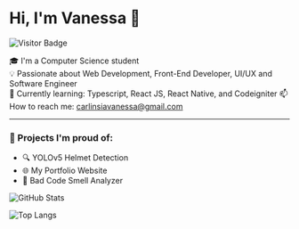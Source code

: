 # Hi, I'm Vanessa 👋

![Visitor Badge](https://visitor-badge.laobi.icu/badge?page_id=vanessacarlinsiaa.vanessacarlinsiaa)

🎓 I'm a Computer Science student  
💡 Passionate about Web Development, Front-End Developer, UI/UX and Software Engineer  
🧠 Currently learning: Typescript, React JS, React Native, and Codeigniter 
📫 How to reach me: carlinsiavanessa@gmail.com  

---

### 🌟 Projects I'm proud of:
- 🔍 YOLOv5 Helmet Detection  
- 🌐 My Portfolio Website  
- 🧪 Bad Code Smell Analyzer

![GitHub Stats](https://github-readme-stats.vercel.app/api?username=vanessacarlinsiaa&show_icons=true&theme=radical) 

![Top Langs](https://github-readme-stats.vercel.app/api/top-langs/?username=vanessacarlinsiaa&layout=compact)
